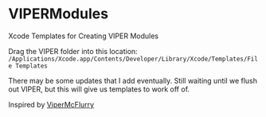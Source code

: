# VIPERModules
Xcode Templates for Creating VIPER Modules



Drag the VIPER folder into this location: `/Applications/Xcode.app/Contents/Developer/Library/Xcode/Templates/File Templates`


There may be some updates that I add eventually. Still waiting until we flush out VIPER, but this will give us templates to work off of.

Inspired by [ViperMcFlurry](https://github.com/rambler-digital-solutions/ViperMcFlurry)

